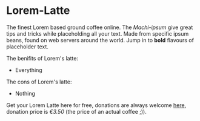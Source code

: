 # Lorem-Latte

The finest Lorem based ground coffee online. The _Machi-ipsum_ give great tips and tricks while placeholding all your text. Made from specific ipsum beans, found on web servers around the world. Jump in to **bold** flavours of placeholder text.

The benifits of Lorem's latte:

- Everything

The cons of Lorem's latte:

- Nothing

Get your Lorem Latte here for free, donations are always welcome [here](https://www.paypal.com/donate/?hosted_button_id=4BLWQ8E3L8HWS), donation price is _€3.50_ (the price of an actual coffee ;)).
